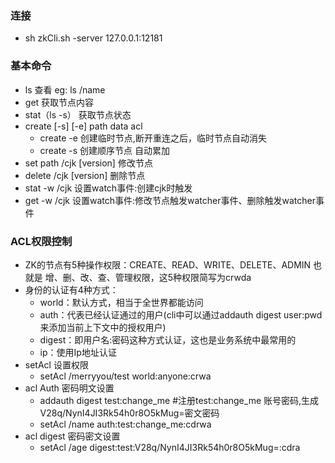 ### 连接
  - sh zkCli.sh -server 127.0.0.1:12181
### 基本命令
  - ls 查看 eg: ls /name
  - get 获取节点内容
  - stat（ls -s） 获取节点状态
  - create [-s] [-e] path data acl
    - create -e 创建临时节点,断开重连之后，临时节点自动消失
    - create -s 创建顺序节点 自动累加
  - set path /cjk [version] 修改节点
  - delete /cjk [version] 删除节点
  - stat -w /cjk 设置watch事件:创建cjk时触发
  - get -w /cjk 设置watch事件:修改节点触发watcher事件、删除触发watcher事件
### ACL权限控制
  - ZK的节点有5种操作权限：CREATE、READ、WRITE、DELETE、ADMIN 也就是 增、删、改、查、管理权限，这5种权限简写为crwda
  - 身份的认证有4种方式：
    - world：默认方式，相当于全世界都能访问
    - auth：代表已经认证通过的用户(cli中可以通过addauth digest user:pwd 来添加当前上下文中的授权用户)
    - digest：即用户名:密码这种方式认证，这也是业务系统中最常用的
    - ip：使用Ip地址认证
  - setAcl 设置权限
    - setAcl /merryyou/test world:anyone:crwa
  - acl Auth 密码明文设置
    - addauth digest test:change_me  #注册test:change_me 账号密码,生成V28q/NynI4JI3Rk54h0r8O5kMug=密文密码
    - setAcl /name auth:test:change_me:cdrwa
  - acl digest 密码密文设置
    - setAcl /age digest:test:V28q/NynI4JI3Rk54h0r8O5kMug=:cdra
